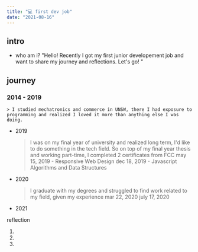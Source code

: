 ```yaml
---
title: "💻 first dev job"
date: "2021-08-16"
---
```


## intro

- who am i?
  "Hello! Recently I got my first junior developement job and want to share my journey and reflections. Let's go! "

## journey

### 2014 - 2019

    > I studied mechatronics and commerce in UNSW, there I had exposure to programming and realized I loved it more than anything else I was doing.

- 2019
  > I was on my final year of university and realized long term, I'd like to do something in the tech field. So on top of my final year thesis and working part-time, I completed 2 certificates from FCC
  > may 15, 2019 - Responsive Web Design
  > dec 18, 2019 - Javascript Algorithms and Data Structures
- 2020
  > I graduate with my degrees and struggled to find work related to my field, given my experience
  > mar 22, 2020
  > july 17, 2020
- 2021

reflection

1.
2.
3.
